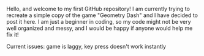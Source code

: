 Hello, and welcome to my first GitHub repository!
I am currently trying to recreate a simple copy of the game "Geometry Dash" and I have decided to post it here.
I am just a beginner in coding, so my code might not be very well organized and messy, and I would be happy if anyone would help me fix it!

Current issues: game is laggy, key press doesn't work instantly
